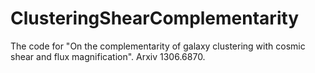 ClusteringShearComplementarity
==============================

The code for "On the complementarity of galaxy clustering with cosmic shear and flux magnification". Arxiv 1306.6870.
